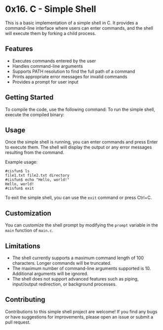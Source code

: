 # 0x16. C - Simple Shell

This is a basic implementation of a simple shell in C. It provides a command-line interface 
where users can enter commands, and the shell will execute them by forking a child process.

## Features

- Executes commands entered by the user
- Handles command-line arguments
- Supports PATH resolution to find the full path of a command
- Prints appropriate error messages for invalid commands
- Provides a prompt for user input

## Getting Started

To compile the code, use the following command:
To run the simple shell, execute the compiled binary:



## Usage

Once the simple shell is running, you can enter commands and press Enter to execute them. 
The shell will display the output or any error messages resulting from the command.

Example usage:

```shell
#cisfun$ ls
file1.txt file2.txt directory
#cisfun$ echo "Hello, world!"
Hello, world!
#cisfun$ exit
```

To exit the simple shell, you can use the `exit` command or press Ctrl+C.

## Customization

You can customize the shell prompt by modifying the `prompt` variable in the `main` function of `main.c`.

## Limitations

- The shell currently supports a maximum command length of 100 characters. Longer commands will be truncated.
- The maximum number of command-line arguments supported is 10. Additional arguments will be ignored.
- The shell does not support advanced features such as piping, input/output redirection, or background processes.

## Contributing

Contributions to this simple shell project are welcome! If you find any bugs or have 
suggestions for improvements, please open an issue or submit a pull request.

